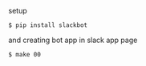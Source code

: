 setup

```console
$ pip install slackbot
```

and creating bot app in slack app page

```
$ make 00
```
